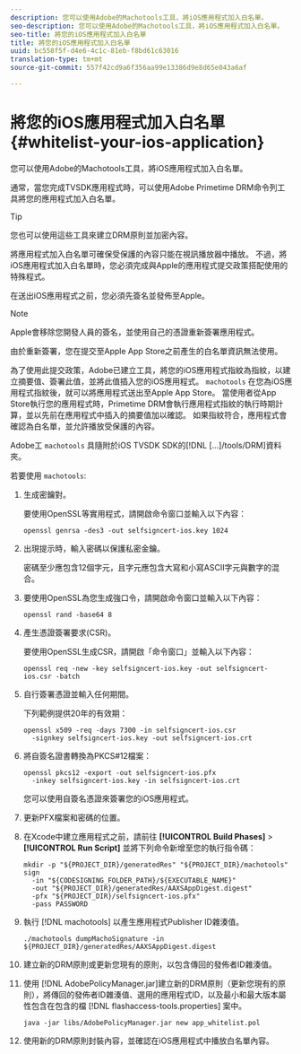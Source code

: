 ```yaml
---
description: 您可以使用Adobe的Machotools工具，將iOS應用程式加入白名單。
seo-description: 您可以使用Adobe的Machotools工具，將iOS應用程式加入白名單。
seo-title: 將您的iOS應用程式加入白名單
title: 將您的iOS應用程式加入白名單
uuid: bc558f5f-d4e6-4c1c-81eb-f8bd61c63016
translation-type: tm+mt
source-git-commit: 557f42cd9a6f356aa99e13386d9e8d65e043a6af

---
```



# 將您的iOS應用程式加入白名單 {#whitelist-your-ios-application}

您可以使用Adobe的Machotools工具，將iOS應用程式加入白名單。

通常，當您完成TVSDK應用程式時，可以使用Adobe Primetime DRM命令列工具將您的應用程式加入白名單。

>[!TIP]
>
>您也可以使用這些工具來建立DRM原則並加密內容。

將應用程式加入白名單可確保受保護的內容只能在視訊播放器中播放。 不過，將iOS應用程式加入白名單時，您必須完成與Apple的應用程式提交政策搭配使用的特殊程式。

在送出iOS應用程式之前，您必須先簽名並發佈至Apple。

>[!NOTE]
>
>Apple會移除您開發人員的簽名，並使用自己的憑證重新簽署應用程式。

由於重新簽署，您在提交至Apple App Store之前產生的白名單資訊無法使用。

為了使用此提交政策，Adobe已建立工具，將您的iOS應用程式指紋為指紋，以建立摘要值、簽署此值，並將此值插入您的iOS應用程式。 `machotools` 在您為iOS應用程式指紋後，就可以將應用程式送出至Apple App Store。 當使用者從App Store執行您的應用程式時，Primetime DRM會執行應用程式指紋的執行時期計算，並以先前在應用程式中插入的摘要值加以確認。 如果指紋符合，應用程式會確認為白名單，並允許播放受保護的內容。

Adobe工 `machotools` 具隨附於iOS TVSDK SDK的[!DNL [...]/tools/DRM]資料夾。

若要使用 `machotools`:

1. 生成密鑰對。

   要使用OpenSSL等實用程式，請開啟命令窗口並輸入以下內容：

   ```
   openssl genrsa -des3 -out selfsigncert-ios.key 1024
   ```

1. 出現提示時，輸入密碼以保護私密金鑰。

   密碼至少應包含12個字元，且字元應包含大寫和小寫ASCII字元與數字的混合。
1. 要使用OpenSSL為您生成強口令，請開啟命令窗口並輸入以下內容：

   ```
   openssl rand -base64 8
   ```

1. 產生憑證簽署要求(CSR)。

   要使用OpenSSL生成CSR，請開啟「命令窗口」並輸入以下內容：

   ```
   openssl req -new -key selfsigncert-ios.key -out selfsigncert-ios.csr -batch
   ```

1. 自行簽署憑證並輸入任何期間。

   下列範例提供20年的有效期：

   ```
   openssl x509 -req -days 7300 -in selfsigncert-ios.csr  
     -signkey selfsigncert-ios.key -out selfsigncert-ios.crt
   ```

1. 將自簽名證書轉換為PKCS#12檔案：

   ```
   openssl pkcs12 -export -out selfsigncert-ios.pfx  
     -inkey selfsigncert-ios.key -in selfsigncert-ios.crt
   ```

   您可以使用自簽名憑證來簽署您的iOS應用程式。

1. 更新PFX檔案和密碼的位置。
1. 在Xcode中建立應用程式之前，請前往 **[!UICONTROL Build Phases]** > **[!UICONTROL Run Script]** 並將下列命令新增至您的執行指令碼：

   ```
   mkdir -p "${PROJECT_DIR}/generatedRes" "${PROJECT_DIR}/machotools" sign  
     -in "${CODESIGNING_FOLDER_PATH}/${EXECUTABLE_NAME}"  
     -out "${PROJECT_DIR}/generatedRes/AAXSAppDigest.digest"  
     -pfx "${PROJECT_DIR}/selfsigncert-ios.pfx"  
     -pass PASSWORD
   ```

1. 執行 [!DNL machotools] 以產生應用程式Publisher ID雜湊值。

   ```
   ./machotools dumpMachoSignature -in ${PROJECT_DIR}/generatedRes/AAXSAppDigest.digest
   ```

1. 建立新的DRM原則或更新您現有的原則，以包含傳回的發佈者ID雜湊值。
1. 使用 [!DNL AdobePolicyManager.jar]建立新的DRM原則（更新您現有的原則），將傳回的發佈者ID雜湊值、選用的應用程式ID，以及最小和最大版本屬性包含在包含的檔 [!DNL flashaccess-tools.properties] 案中。

   ```
   java -jar libs/AdobePolicyManager.jar new app_whitelist.pol
   ```

1. 使用新的DRM原則封裝內容，並確認在iOS應用程式中播放白名單內容。